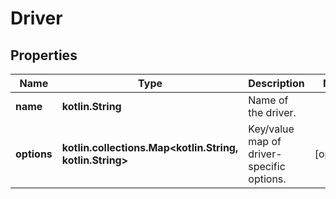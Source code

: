 # Driver

## Properties

| Name        | Type                                                           | Description                               | Notes      |
|-------------|----------------------------------------------------------------|-------------------------------------------|------------|
| **name**    | **kotlin.String**                                              | Name of the driver.                       |            |
| **options** | **kotlin.collections.Map&lt;kotlin.String, kotlin.String&gt;** | Key/value map of driver-specific options. | [optional] |



